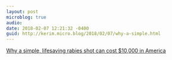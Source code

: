 ```yaml
---
layout: post
microblog: true
audio: 
date: 2018-02-07 12:21:32 -0400
guid: http://kerim.micro.blog/2018/02/07/why-a-simple.html
---
```

[Why a simple, lifesaving rabies shot can cost $10,000 in America](http://www.vox.com/policy-and-politics/2018/2/7/16851134/rabies-treament-expensive-emergency-room)
